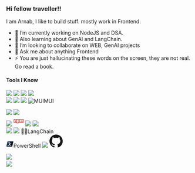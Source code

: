 ### Hi fellow traveller!!
I am Arnab, I like to build stuff. mostly work in Frontend.

- 🔭 I’m currently working on NodeJS and DSA.
- 🌱 Also learning about GenAI and LangChain.
- 👯 I’m looking to collaborate on WEB, GenAI projects
- 💬 Ask me about anything Frontend
- ⚡ You are just hallucinating these words on the screen, they are not real. Go read a book.
#### Tools I Know
<p align="left">
  
  ![](https://img.shields.io/badge/JavaScript-F7DF1E?logo=javascript&logoColor=000)
  ![](https://img.shields.io/badge/TypeScript-3178C6?logo=typescript&logoColor=fff)
  ![](https://img.shields.io/badge/React-%2320232a.svg?logo=react&logoColor=%2361DAFB)
![](https://img.shields.io/badge/Next.js-black?logo=next.js&logoColor=white)
<br/>
![](https://img.shields.io/badge/Redux-764ABC?logo=redux&logoColor=fff) 
![](https://img.shields.io/badge/Vercel-%23000000.svg?logo=vercel&logoColor=white)
![](https://img.shields.io/badge/Tailwind%20CSS-%2338B2AC.svg?logo=tailwind-css&logoColor=white)
<img src="https://cdn.jsdelivr.net/gh/devicons/devicon@latest/icons/materialui/materialui-plain.svg" height="20px" alt="MUI"/>MUI
  <br/>
  
  ![](https://img.shields.io/badge/React_Native-%2320232a.svg?logo=react&logoColor=%2361DAFB)
  ![](https://img.shields.io/badge/Expo-000020?logo=expo&logoColor=fff)
  <br/>
  ![](https://img.shields.io/badge/Node.js-6DA55F?logo=node.js&logoColor=white)
  <img src="https://raw.githubusercontent.com/devicons/devicon/master/icons/npm/npm-original-wordmark.svg" alt="NPM" height="28" />
  ![](https://img.shields.io/badge/Express.js-%23404d59.svg?logo=express&logoColor=%2361DAFB)
  ![](https://img.shields.io/badge/MongoDB-%234ea94b.svg?logo=mongodb&logoColor=white)
  <br/>
![](https://img.shields.io/badge/C-00599C?logo=c&logoColor=white)
![](https://img.shields.io/badge/C++-%2300599C.svg?logo=c%2B%2B&logoColor=white)
  🦜️🔗LangChain
  <br/>
  <img src="https://raw.githubusercontent.com/devicons/devicon/master/icons/powershell/powershell-original.svg" alt="powershell" height="20" />PowerShell
  ![](https://img.shields.io/badge/Git-F05032?logo=git&logoColor=fff)
  <img width="36" src="https://raw.githubusercontent.com/github/explore/78df643247d429f6cc873026c0622819ad797942/topics/github/github.png" />

![](https://github-readme-stats.vercel.app/api/top-langs/?username=EffDuBois&theme=default&show_icons=true&hide_border=false&layout=compact)
<br/>
![](https://github-readme-streak-stats.herokuapp.com/?user=EffDuBois&theme=default&hide_border=false)
  
